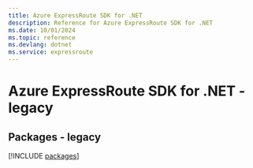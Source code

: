 ```yaml
---
title: Azure ExpressRoute SDK for .NET
description: Reference for Azure ExpressRoute SDK for .NET
ms.date: 10/01/2024
ms.topic: reference
ms.devlang: dotnet
ms.service: expressroute
---
```

# Azure ExpressRoute SDK for .NET - legacy
## Packages - legacy
[!INCLUDE [packages](expressroute-index.md)]